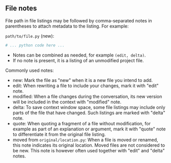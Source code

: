 ## File notes

File path in file listings may be followed by comma-separated notes in parentheses to attach metadata to the listing. For example:

`path/to/file.py` (new):

```python
# ... python code here ...
```

- Notes can be combined as needed, for example `(edit, delta)`.
- If no note is present, it is a listing of an unmodified project file.

Commonly used notes:

- new: Mark the file as "new" when it is a new file you intend to add.
- edit: When rewriting a file to include your changes, mark it with "edit" note.
- modified: When a file changes during the conversation, its new version will be included in the context with "modified" note.
- delta: To save context window space, some file listings may include only parts of the file that have changed. Such listings are marked with "delta" note.
- quote: When quoting a fragment of a file without modification, for example as part of an explanation or argument, mark it with "quote" note to differentiate it from the original file listing.
- moved from `original/location.py`: When a file is moved or renamed, this note indicates its original location. Moved files are not considered to be new. This note is however often used together with "edit" and "delta" notes.


